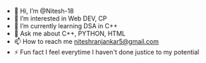 - 👋 Hi, I’m @Nitesh-18
- 👀 I’m interested in Web DEV, CP
- 🌱 I’m currently learning DSA in C++
- 💬 Ask me about C++, PYTHON, HTML
- 📫 How to reach me niteshranjankar5@gmail.com
- ⚡ Fun fact I feel everytime I haven't done justice to my potential 
<!---
Nitesh-18/Nitesh-18 is a ✨ special ✨ repository because its `README.md` (this file) appears on your GitHub profile.
You can click the Preview link to take a look at your changes.
--->
